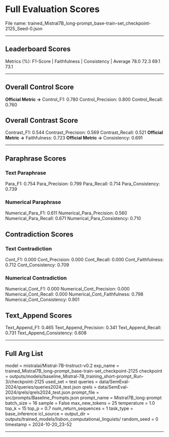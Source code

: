 # Full Evaluation Scores

File name: trained_Mistral7B_long-prompt_base-train-set_checkpoint-2125_Seed-0.json


---

## Leaderboard Scores

Metrics (%): F1-Score | Faithfulness | Consistency | Average
                78.0        72.3          69.1        73.1

---

## Overall Control Score

**Official Metric ->** Control_F1: 0.780
Control_Precision: 0.800
Control_Recall: 0.760

## Overall Contrast Score

Contrast_F1: 0.544
Contrast_Precision: 0.569
Contrast_Recall: 0.521
**Official Metric ->** Faithfulness: 0.723
**Official Metric ->** Consistency: 0.691

---


## Paraphrase Scores


### Text Paraphrase

Para_F1: 0.754
Para_Precision: 0.799
Para_Recall: 0.714
Para_Consistency: 0.739


### Numerical Paraphrase

Numerical_Para_F1: 0.611
Numerical_Para_Precision: 0.560
Numerical_Para_Recall: 0.671
Numerical_Para_Consistency: 0.710


## Contradiction Scores


### Text Contradiction

Cont_F1: 0.000
Cont_Precision: 0.000
Cont_Recall: 0.000
Cont_Faithfulness: 0.712
Cont_Consistency: 0.709


### Numerical Contradiction

Numerical_Cont_F1: 0.000
Numerical_Cont_Precision: 0.000
Numerical_Cont_Recall: 0.000
Numerical_Cont_Faithfulness: 0.798
Numerical_Cont_Consistency: 0.901


## Text_Append Scores

Text_Append_F1: 0.465
Text_Append_Precision: 0.341
Text_Append_Recall: 0.731
Text_Append_Consistency: 0.608

---

## Full Arg List

model = mistralai/Mistral-7B-Instruct-v0.2
exp_name = trained_Mistral7B_long-prompt_base-train-set_checkpoint-2125
checkpoint = outputs/models/baseline_Mistral-7B_training_short-prompt_Run-3/checkpoint-2125
used_set = test
queries = data/SemEval-2024/queries/queries2024_test.json
qrels = data/SemEval-2024/qrels/qrels2024_test.json
prompt_file = src/prompts/Baseline_Prompts.json
prompt_name = Mistral7B_long-prompt
batch_size = 16
sample = False
max_new_tokens = 25
temperature = 1.0
top_k = 15
top_p = 0.7
num_return_sequences = 1
task_type = base_inference
icl_source = 
output_dir = outputs/trained_models/lisbon_computational_linguists/
random_seed = 0
timestamp = 2024-10-20_23-52

---

